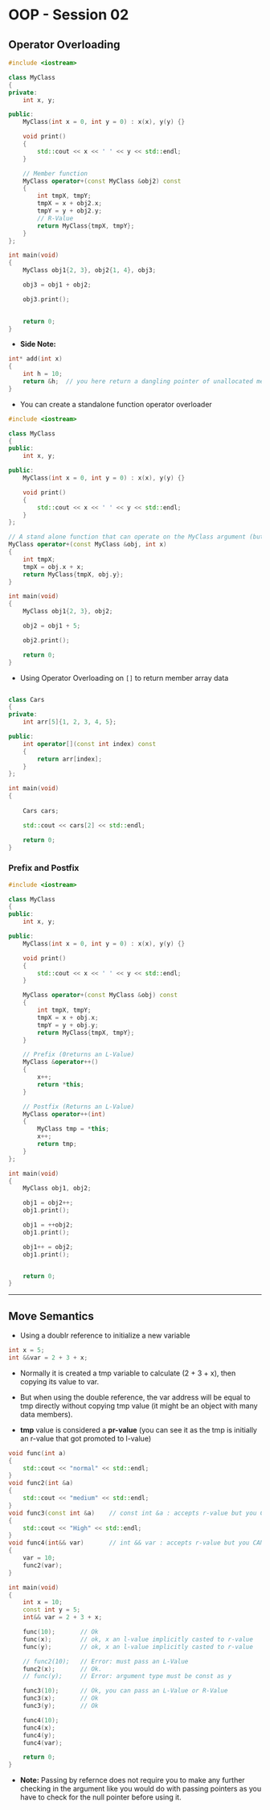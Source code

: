 # OOP - Session 02

## Operator Overloading

```cpp
#include <iostream>

class MyClass
{
private:
    int x, y;

public:
    MyClass(int x = 0, int y = 0) : x(x), y(y) {}

    void print()
    {
        std::cout << x << ' ' << y << std::endl;
    }

    // Member function
    MyClass operator+(const MyClass &obj2) const
    {
        int tmpX, tmpY;
        tmpX = x + obj2.x;
        tmpY = y + obj2.y;
        // R-Value
        return MyClass{tmpX, tmpY};
    }
};

int main(void)
{
    MyClass obj1{2, 3}, obj2{1, 4}, obj3;

    obj3 = obj1 + obj2;

    obj3.print();
    

    return 0;
}
```

* **Side Note:**

```cpp
int* add(int x)
{
    int h = 10;
    return &h;  // you here return a dangling pointer of unallocated memory
}
```

* You can create a standalone function operator overloader

```cpp
#include <iostream>

class MyClass
{
public:
    int x, y;

public:
    MyClass(int x = 0, int y = 0) : x(x), y(y) {}

    void print()
    {
        std::cout << x << ' ' << y << std::endl;
    }
};

// A stand alone function that can operate on the MyClass argument (but it does not have access to its private or protected data)
MyClass operator+(const MyClass &obj, int x)
{
    int tmpX;
    tmpX = obj.x + x;
    return MyClass{tmpX, obj.y};
}

int main(void)
{
    MyClass obj1{2, 3}, obj2;

    obj2 = obj1 + 5;

    obj2.print();

    return 0;
}
```

* Using Operator Overloading on `[]` to return member array data

```cpp

class Cars
{
private:
    int arr[5]{1, 2, 3, 4, 5};

public:
    int operator[](const int index) const
    {
        return arr[index];
    }
};

int main(void)
{
    
    Cars cars;

    std::cout << cars[2] << std::endl;

    return 0;
}
```

### Prefix and Postfix

```cpp
#include <iostream>

class MyClass
{
public:
    int x, y;

public:
    MyClass(int x = 0, int y = 0) : x(x), y(y) {}

    void print()
    {
        std::cout << x << ' ' << y << std::endl;
    }

    MyClass operator+(const MyClass &obj) const
    {
        int tmpX, tmpY;
        tmpX = x + obj.x;
        tmpY = y + obj.y;
        return MyClass{tmpX, tmpY};
    }

    // Prefix (0returns an L-Value)
    MyClass &operator++()
    {
        x++;
        return *this;
    }

    // Postfix (Returns an L-Value)
    MyClass operator++(int)
    {
        MyClass tmp = *this;
        x++;
        return tmp;
    }
};

int main(void)
{
    MyClass obj1, obj2;

    obj1 = obj2++;
    obj1.print();

    obj1 = ++obj2;
    obj1.print();

    obj1++ = obj2;
    obj1.print();


    return 0;
}
```

---

## Move Semantics

* Using a doublr reference to initialize a new variable

```cpp
int x = 5;
int &&var = 2 + 3 + x;
```

* Normally it is created a tmp variable to calculate (2 + 3 + x), then copying its value to var.
* But when using the double reference, the var address will be equal to tmp directly without copying tmp value (it might be an object with many data members).

* **tmp** value is considered a **pr-value** (you can see it as the tmp is initially an r-value that got promoted to l-value)

```cpp
void func(int a)
{
    std::cout << "normal" << std::endl;
}
void func2(int &a)
{
    std::cout << "medium" << std::endl;
}
void func3(const int &a)    // const int &a : accepts r-value but you CANNOT alter its value
{
    std::cout << "High" << std::endl;
}
void func4(int&& var)       // int && var : accepts r-value but you CAN alter its value
{
    var = 10;
    func2(var);
}

int main(void)
{
    int x = 10;
    const int y = 5;
    int&& var = 2 + 3 + x;

    func(10);       // Ok
    func(x);        // ok, x an l-value implicitly casted to r-value
    func(y);        // ok, x an l-value implicitly casted to r-value

    // func2(10);   // Error: must pass an L-Value
    func2(x);       // Ok.
    // func(y);     // Error: argument type must be const as y

    func3(10);      // Ok, you can pass an L-Value or R-Value
    func3(x);       // Ok
    func3(y);       // Ok

    func4(10);
    func4(x);
    func4(y);
    func4(var);

    return 0;
}
```

* **Note:** Passing by refernce does not require you to make any further checking in the argument like you would do with passing pointers as you have to check for the null pointer before using it.


